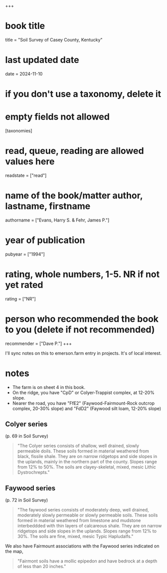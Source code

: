 +++
# book title
title = "Soil Survey of Casey County, Kentucky"
# last updated date
date = 2024-11-10
# if you don't use a taxonomy, delete it
# empty fields not allowed
[taxonomies]
# read, queue, reading are allowed values here
  readstate = ["read"]
# name of the book/matter author, lastname, firstname
  authorname = ["Evans, Harry S. & Fehr, James P."]
# year of publication
  pubyear = ["1994"]
# rating, whole numbers, 1-5. NR if not yet rated
  rating = ["NR"]
# person who recommended the book to you (delete if not recommended)
  recommender = ["Dave P."]
+++

I'll sync notes on this to emerson.farm entry in projects. It's of local interest.

# notes

* The farm is on sheet 4 in this book.
* On the ridge, you have "CpD" or Colyer-Trappist complex, at 12-20% slope.
* Nearer the road, you have "FfE2" (Faywood-Fairmount-Rock outcrop complex, 20-30% slope) and "FdD2" (Faywood silt loam, 12-20% slope)

## Colyer series
(p. 69 in Soil Survey)
> "The Colyer series consists of shallow, well drained, slowly permeable doils. These soils formed in material weathered from black, fissile shale. They are on narrow ridgetops and side slopes in the uplands, mainly in the northern part of the county. Slopes range from 12% to 50%. The soils are clayey-skeletal, mixed, mesic Lithic Dystrochrepts."

## Faywood series
(p. 72 in Soil Survey)
> "The faywood series consists of moderately deep, well drained, moderately slowly permeable or slowly permeable soils. These soils formed in material weathered from limestone and mudstone interbeddded with thin layers of calcareous shale. They are on narrow ridgetops and side slopes in the uplands. Slopes range from 12% to 30%. The soils are fine, mixed, mesic Typic Hapludalfs."

We also have Fairmount associations with the Faywood series indicated on the map,

> "Fairmont soils have a mollic epipedon and have bedrock at a depth of less than 20 inches."